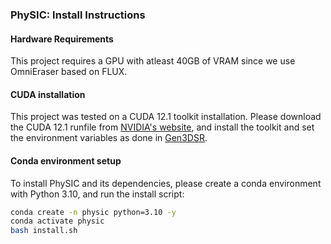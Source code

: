 ### PhySIC: Install Instructions

#### Hardware Requirements
This project requires a GPU with atleast 40GB of VRAM since we use OmniEraser based on FLUX.

#### CUDA installation
This project was tested on a CUDA 12.1 toolkit installation. Please download the CUDA 12.1 runfile from [NVIDIA's website](https://developer.nvidia.com/cuda-12-1-0-download-archive), and install the toolkit and set the environment variables as done in [Gen3DSR](https://github.com/AndreeaDogaru/Gen3DSR/blob/main/INSTALL.md).

#### Conda environment setup
To install PhySIC and its dependencies, please create a conda environment with Python 3.10, and run the install script:
```sh
conda create -n physic python=3.10 -y
conda activate physic
bash install.sh
```
